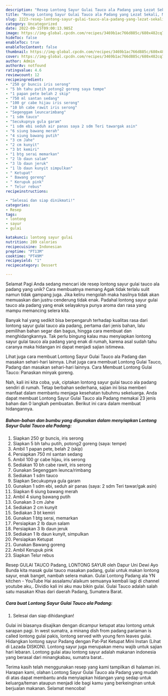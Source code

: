 ```yaml
---
description: "Resep Lontong Sayur Gulai Tauco ala Padang yang Lezat Sekali, Mantap"
title: "Resep Lontong Sayur Gulai Tauco ala Padang yang Lezat Sekali, Mantap"
slug: 2223-resep-lontong-sayur-gulai-tauco-ala-padang-yang-lezat-sekali-mantap
category: Uncategorized
date: 2022-09-15T09:00:13.985Z
image: https://img-global.cpcdn.com/recipes/3469b1ac766d885c/680x482cq70/lontong-sayur-gulai-tauco-ala-padang-foto-resep-utama.jpg
hideToc: false
enableToc: true
enableTocContent: false
thumbnail: https://img-global.cpcdn.com/recipes/3469b1ac766d885c/680x482cq70/lontong-sayur-gulai-tauco-ala-padang-foto-resep-utama.jpg
cover: https://img-global.cpcdn.com/recipes/3469b1ac766d885c/680x482cq70/lontong-sayur-gulai-tauco-ala-padang-foto-resep-utama.jpg
author: Admin
authorAv: notfound
ratingvalue: 4.6
reviewcount: 12
recipeingredient:
- "250 gr buncis iris serong"
- "5 bh tahu putih potong2 goreng saya tempe"
- "1 papan pete belah 2 skip"
- "750 ml santan sedang"
- "100 gr cabe hijau iris serong"
- "10 bh cabe rawit iris serong"
- "Segenggam leuncarimbang"
- "1 sdm tauco"
- "Secukupnya gula garam"
- "1 sdm ebi seduh air panas saya 2 sdm Teri tawargak asin"
- "6 siung bawang merah"
- "4 siung bawang putih"
- "3 cm Jahe"
- "2 cm kunyit"
- "3 bt kemiri"
- "1 btg serai memarkan"
- "2 lb daun salam"
- "3 lb daun jeruk"
- "1 lb daun kunyit simpulkan"
- " Ketupat"
- " Bawang goreng"
- " Kerupuk pink"
- " Telur rebus"
recipeinstructions:

- "Selesai dan siap dinikmati!"
categories:
- Resep
tags:
- lontong
- sayur
- gulai

katakunci: lontong sayur gulai 
nutrition: 289 calories
recipecuisine: Indonesian
preptime: "PT13M"
cooktime: "PT49M"
recipeyield: "1"
recipecategory: Dessert

---
```



Selamat Pagi Anda sedang mencari ide resep lontong sayur gulai tauco ala padang yang unik? Cara membuatnya memang Agak tidak terlalu sulit namun tidak gampang juga. Jika keliru mengolah maka hasilnya tidak akan memuaskan dan justru cenderung tidak enak. Padahal lontong sayur gulai tauco ala padang yang enak selayaknya punya aroma dan rasa yang mampu memancing selera kita.


Banyak hal yang sedikit bisa berpengaruh terhadap kualitas rasa dari lontong sayur gulai tauco ala padang, pertama dari jenis bahan, lalu pemilihan bahan segar dan bagus, hingga cara membuat dan menghidangkannya. Tak perlu bingung kalau mau menyiapkan lontong sayur gulai tauco ala padang yang enak di rumah, karena asal sudah tahu caranya maka hidangan ini dapat menjadi sajian istimewa.

Lihat juga cara membuat Lontong Sayur Gulai Tauco ala Padang dan masakan sehari-hari lainnya. Lihat juga cara membuat Lontong Gulai Tauco, Padang dan masakan sehari-hari lainnya. Cara Membuat Lontong Gulai Tauco: Panaskan minyak goreng.


Nah, kali ini kita coba, yuk, ciptakan lontong sayur gulai tauco ala padang sendiri di rumah. Tetap berbahan sederhana, sajian ini bisa memberi manfaat dalam membantu menjaga kesehatan tubuhmu sekeluarga. Anda dapat membuat Lontong Sayur Gulai Tauco ala Padang memakai 23 jenis bahan dan 0 langkah pembuatan. Berikut ini cara dalam membuat hidangannya.

<!--inarticleads1-->

##### Bahan-bahan dan bumbu yang digunakan dalam menyiapkan Lontong Sayur Gulai Tauco ala Padang:

1. Siapkan 250 gr buncis, iris serong
1. Siapkan 5 bh tahu putih, potong2 goreng (saya: tempe)
1. Ambil 1 papan pete, belah 2 (skip)
1. Persiapkan 750 ml santan sedang
1. Ambil 100 gr cabe hijau, iris serong
1. Sediakan 10 bh cabe rawit, iris serong
1. Gunakan Segenggam leunca/rimbang
1. Sediakan 1 sdm tauco
1. Siapkan Secukupnya gula garam
1. Gunakan 1 sdm ebi, seduh air panas (saya: 2 sdm Teri tawar/gak asin)
1. Siapkan 6 siung bawang merah
1. Ambil 4 siung bawang putih
1. Gunakan 3 cm Jahe
1. Sediakan 2 cm kunyit
1. Sediakan 3 bt kemiri
1. Gunakan 1 btg serai, memarkan
1. Persiapkan 2 lb daun salam
1. Persiapkan 3 lb daun jeruk
1. Sediakan 1 lb daun kunyit, simpulkan
1. Persiapkan  Ketupat
1. Gunakan  Bawang goreng
1. Ambil  Kerupuk pink
1. Siapkan  Telur rebus


Resep GULAI TAUCO Padang, LONTONG SAYUR oleh Dapur Uni Dewi Ayo Bunda kita masak gulai tauco masakan padang, gulai untuk makan lontong sayur, enak banget, nambah selera makan. Gulai Lontong Padang ala YN kitchen - YouTube Hai assalamu&#39;alaikum semuanya kembali lagi di channel youtube aku,. Dividio kali ini aku mau bikin gulai. Gulai Tauco adalah salah satu masakan Khas dari daerah Padang, Sumatera Barat. 

<!--inarticleads2-->

##### Cara buat Lontong Sayur Gulai Tauco ala Padang:


1. Selesai dan siap dihidangkan!

Gulai ini biasanya disajikan dengan dicampur ketupat atau lontong untuk sarapan pagi. In west sumatra, a minang dish from padang pariaman is called lontong gulai pakis, lontong served with young fern leaves gulai. Hidangkan lontong sayur Padang dengan Pat-Pat Ketupat Mini Instan (Lihat di Lazada DISKON). Lontong sayur juga merupakan menu wajib untuk sajian hari lebaran. Lontong gulai atau lontong sayur adalah makanan indonesia yang berasal dari minangkabau, sumatra barat.. 

Terima kasih telah menggunakan resep yang kami tampilkan di halaman ini. Harapan kami, olahan Lontong Sayur Gulai Tauco ala Padang yang mudah di atas dapat membantu anda menyiapkan hidangan yang sedap untuk keluarga/teman ataupun menjadi ide bagi kamu yang berkeinginan untuk berjualan makanan. Selamat mencoba!
